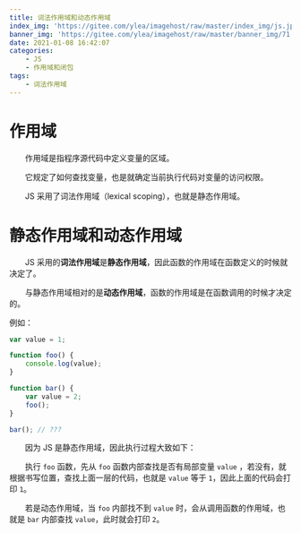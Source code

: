 ```yaml
---
title: 词法作用域和动态作用域
index_img: 'https://gitee.com/ylea/imagehost/raw/master/index_img/js.jpg'
banner_img: 'https://gitee.com/ylea/imagehost/raw/master/banner_img/71.jpg'
date: 2021-01-08 16:42:07
categories:
    - JS
    - 作用域和闭包
tags:
    - 词法作用域
---
```




# 作用域

&emsp;&emsp;作用域是指程序源代码中定义变量的区域。

&emsp;&emsp;它规定了如何查找变量，也是就确定当前执行代码对变量的访问权限。

&emsp;&emsp;JS 采用了词法作用域（lexical scoping），也就是静态作用域。

# 静态作用域和动态作用域

&emsp;&emsp;JS 采用的**词法作用域**是**静态作用域**，因此函数的作用域在函数定义的时候就决定了。

&emsp;&emsp;与静态作用域相对的是**动态作用域**，函数的作用域是在函数调用的时候才决定的。

例如：

```js
var value = 1;

function foo() {
    console.log(value);
}

function bar() {
    var value = 2;
    foo();
}

bar(); // ???
```

&emsp;&emsp;因为 JS 是静态作用域，因此执行过程大致如下：

&emsp;&emsp;执行 `foo` 函数，先从 `foo` 函数内部查找是否有局部变量 `value` ，若没有，就根据书写位置，查找上面一层的代码，也就是 `value` 等于 `1`，因此上面的代码会打印 `1`。



&emsp;&emsp;若是动态作用域，当 `foo` 内部找不到 `value` 时，会从调用函数的作用域，也就是 `bar` 内部查找 `value`，此时就会打印 `2`。

